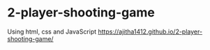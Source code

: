 # 2-player-shooting-game
Using html, css and JavaScript
https://ajitha1412.github.io/2-player-shooting-game/
